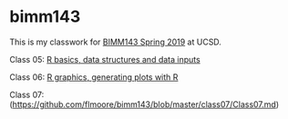 # bimm143

This is my classwork for [BIMM143 Spring 2019](https://bioboot.github.io/bimm143_S19/) at UCSD.

Class 05: [R basics, data structures and data inputs](https://github.com/flmoore/bimm143/blob/master/class05/class5.md) 

Class 06: [R graphics, generating plots with R](https://github.com/flmoore/bimm143/blob/master/class06/Class_6.md)

Class 07: (https://github.com/flmoore/bimm143/blob/master/class07/Class07.md)
